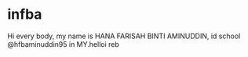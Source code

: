 # infba
Hi every body, my name is HANA FARISAH BINTI AMINUDDIN, id school @hfbaminuddin95 in MY.helloi
reb
